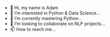 - 👋 Hi, my name is Adam
- 👀 I’m interested in Python & Data Science...
- 🌱 I’m currently mastering Python...
- 💞️ I’m looking to collaborate on NLP projects...
- 📫 How to reach me... 

<!---
colea911/colea911 is a ✨ special ✨ repository because its `README.md` (this file) appears on your GitHub profile.
You can click the Preview link to take a look at your changes.
--->
